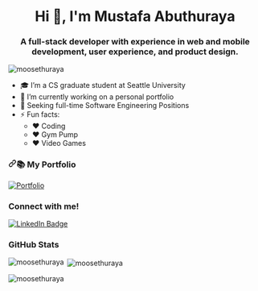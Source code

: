 <h1 align="center">Hi 👋, I'm Mustafa Abuthuraya</h1>
<h3 align="center">A full-stack developer with experience in web and mobile development, user experience, and product design.</h3>

<p align="left"> <img src="https://komarev.com/ghpvc/?username=moosethuraya&label=Profile%20views&color=0e75b6&style=flat" alt="moosethuraya" /> </p>

- 🎓 I’m a CS graduate student at Seattle University
- 🌱 I’m currently working on a personal portfolio
- 👀 Seeking full-time Software Engineering Positions
- ⚡ Fun facts:
     - ❤️ Coding
     - ❤️ Gym Pump
     - ❤️ Video Games
   
<!-- Porfolio Section -->
<h3 dir="auto"><a id="user-content--my-portfolio" class="anchor" aria-hidden="true" href="#-my-portfolio"><svg class="octicon octicon-link" viewBox="0 0 16 16" version="1.1" width="16" height="16" aria-hidden="true"><path fill-rule="evenodd" d="M7.775 3.275a.75.75 0 001.06 1.06l1.25-1.25a2 2 0 112.83 2.83l-2.5 2.5a2 2 0 01-2.83 0 .75.75 0 00-1.06 1.06 3.5 3.5 0 004.95 0l2.5-2.5a3.5 3.5 0 00-4.95-4.95l-1.25 1.25zm-4.69 9.64a2 2 0 010-2.83l2.5-2.5a2 2 0 012.83 0 .75.75 0 001.06-1.06 3.5 3.5 0 00-4.95 0l-2.5 2.5a3.5 3.5 0 004.95 4.95l1.25-1.25a.75.75 0 00-1.06-1.06l-1.25 1.25a2 2 0 01-2.83 0z"></path></svg></a><g-emoji class="g-emoji" alias="books" fallback-src="https://github.githubassets.com/images/icons/emoji/unicode/1f4da.png">📚</g-emoji> My Portfolio</h3>
<a href="">
<img src="https://camo.githubusercontent.com/7614af42683cc417269cfb48b171165eff8d5242b00248a7ca5d2a01633eed0e/68747470733a2f2f696d672e736869656c64732e696f2f62616467652f2d506f7274666f6c696f2d677265656e3f7374796c653d666f722d7468652d626164676526" alt="Portfolio" data-canonical-src="https://img.shields.io/badge/-Portfolio-green?style=for-the-badge&amp;" style="max-width: 100%;">
</a>

<h3 align="left">Connect with me!</h3>
<p align="left">
<a href="https://www.linkedin.com/in/mustafaabuthuraya/">
<img alt="LinkedIn Badge" src="https://camo.githubusercontent.com/9cb370f3697b1478cde0f315031d9395586cfa283150a92f55bd767189587662/68747470733a2f2f696d672e736869656c64732e696f2f62616467652f4c696e6b6564496e2d3065373661383f7374796c653d666f722d7468652d6261646765266c6f676f3d6c696e6b6564696e266c6f676f436f6c6f723d7768697465" data-canonical-src="https://img.shields.io/badge/LinkedIn-0e76a8?style=for-the-badge&amp;logo=linkedin&amp;logoColor=white" style="max-width: 100%;">
</a>
<h3 align="left">GitHub Stats</h3>
<p><img align="left" src="https://github-readme-stats.vercel.app/api/top-langs?username=moosethuraya&show_icons=true&locale=en&layout=compact" alt="moosethuraya" /></p>

<p>&nbsp;<img align="center" src="https://github-readme-stats.vercel.app/api?username=moosethuraya&show_icons=true&locale=en" alt="moosethuraya" /></p>

<p><img align="center" src="https://github-readme-streak-stats.herokuapp.com/?user=moosethuraya&" alt="moosethuraya" /></p>
